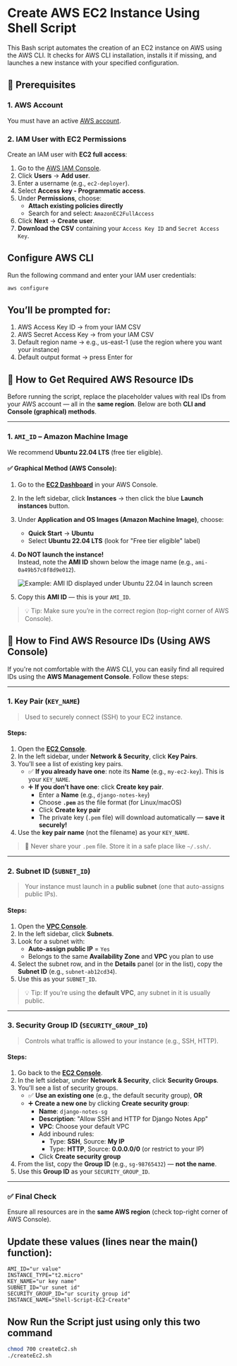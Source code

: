 
# Create AWS EC2 Instance Using Shell Script

This Bash script automates the creation of an EC2 instance on AWS using the AWS CLI. It checks for AWS CLI installation, installs it if missing, and launches a new instance with your specified configuration.

## 🔐 Prerequisites

### 1. **AWS Account**
You must have an active [AWS account](https://aws.amazon.com/).

### 2. **IAM User with EC2 Permissions**
Create an IAM user with **EC2 full access**:

1. Go to the [AWS IAM Console](https://console.aws.amazon.com/iam).
2. Click **Users** → **Add user**.
3. Enter a username (e.g., `ec2-deployer`).
4. Select **Access key - Programmatic access**.
5. Under **Permissions**, choose:
   - **Attach existing policies directly**
   - Search for and select: `AmazonEC2FullAccess`
6. Click **Next** → **Create user**.
7. **Download the CSV** containing your `Access Key ID` and `Secret Access Key`.

## Configure AWS CLI

Run the following command and enter your IAM user credentials:

```bash
aws configure
```
## You’ll be prompted for:

1. AWS Access Key ID → from your IAM CSV
2. AWS Secret Access Key → from your IAM CSV
3. Default region name → e.g., us-east-1 (use the region where you want your instance)
4. Default output format → press Enter for 

## 🔑 How to Get Required AWS Resource IDs

Before running the script, replace the placeholder values with real IDs from your AWS account — all in the **same region**. Below are both **CLI and Console (graphical) methods**.

---

### 1. **`AMI_ID` – Amazon Machine Image**

We recommend **Ubuntu 22.04 LTS** (free tier eligible).

#### ✅ Graphical Method (AWS Console):
1. Go to the [**EC2 Dashboard**](https://console.aws.amazon.com/ec2) in your AWS Console.
2. In the left sidebar, click **Instances** → then click the blue **Launch instances** button.
3. Under **Application and OS Images (Amazon Machine Image)**, choose:
   - **Quick Start** → **Ubuntu**
   - Select **Ubuntu 22.04 LTS** (look for "Free tier eligible" label)
4. **Do NOT launch the instance!**  
   Instead, note the **AMI ID** shown below the image name (e.g., `ami-0a49b57c8f8d9e012`).

   ![Example: AMI ID displayed under Ubuntu 22.04 in launch screen](https://docs.aws.amazon.com/AWSEC2/latest/UserGuide/images/ami-select-ubuntu.png)

5. Copy this **AMI ID** — this is your `AMI_ID`.

> 💡 Tip: Make sure you’re in the correct region (top-right corner of AWS Console).


## 🔑 How to Find AWS Resource IDs (Using AWS Console)

If you're not comfortable with the AWS CLI, you can easily find all required IDs using the **AWS Management Console**. Follow these steps:

---

### 1. **Key Pair (`KEY_NAME`)**

> Used to securely connect (SSH) to your EC2 instance.

#### Steps:
1. Open the [**EC2 Console**](https://console.aws.amazon.com/ec2).
2. In the left sidebar, under **Network & Security**, click **Key Pairs**.
3. You’ll see a list of existing key pairs.
   - ✅ **If you already have one**: note its **Name** (e.g., `my-ec2-key`). This is your `KEY_NAME`.
   - ➕ **If you don’t have one**: click **Create key pair**.
     - Enter a **Name** (e.g., `django-notes-key`)
     - Choose **`.pem`** as the file format (for Linux/macOS)
     - Click **Create key pair**
     - The private key (`.pem` file) will download automatically — **save it securely!**
4. Use the **key pair name** (not the filename) as your `KEY_NAME`.

> 🔐 Never share your `.pem` file. Store it in a safe place like `~/.ssh/`.

---

### 2. **Subnet ID (`SUBNET_ID`)**

> Your instance must launch in a **public subnet** (one that auto-assigns public IPs).

#### Steps:
1. Open the [**VPC Console**](https://console.aws.amazon.com/vpc).
2. In the left sidebar, click **Subnets**.
3. Look for a subnet with:
   - **Auto-assign public IP** = `Yes`
   - Belongs to the same **Availability Zone** and **VPC** you plan to use
4. Select the subnet row, and in the **Details** panel (or in the list), copy the **Subnet ID** (e.g., `subnet-ab12cd34`).
5. Use this as your `SUBNET_ID`.

> 💡 Tip: If you’re using the **default VPC**, any subnet in it is usually public.

---

### 3. **Security Group ID (`SECURITY_GROUP_ID`)**

> Controls what traffic is allowed to your instance (e.g., SSH, HTTP).

#### Steps:
1. Go back to the [**EC2 Console**](https://console.aws.amazon.com/ec2).
2. In the left sidebar, under **Network & Security**, click **Security Groups**.
3. You’ll see a list of security groups.
   - ✅ **Use an existing one** (e.g., the default security group), **OR**
   - ➕ **Create a new one** by clicking **Create security group**:
     - **Name**: `django-notes-sg`
     - **Description**: "Allow SSH and HTTP for Django Notes App"
     - **VPC**: Choose your default VPC
     - Add inbound rules:
       - Type: **SSH**, Source: **My IP**
       - Type: **HTTP**, Source: **0.0.0.0/0** (or restrict to your IP)
     - Click **Create security group**
4. From the list, copy the **Group ID** (e.g., `sg-98765432`) — **not the name**.
5. Use this **Group ID** as your `SECURITY_GROUP_ID`.

---

### ✅ Final Check

Ensure all resources are in the **same AWS region** (check top-right corner of AWS Console).

## Update these values (lines near the main() function):

```shell script
AMI_ID="ur value"
INSTANCE_TYPE="t2.micro"
KEY_NAME="ur key name"
SUBNET_ID="ur sunet id"
SECURITY_GROUP_ID="ur scurity group id"
INSTANCE_NAME="Shell-Script-EC2-Create"
```
## Now Run the Script just using only this two command
```bash
chmod 700 createEc2.sh
./createEc2.sh
```


